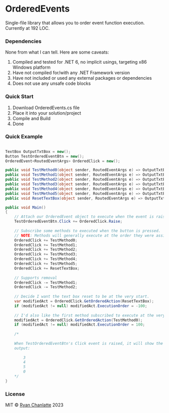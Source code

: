 # OrderedEvents

Single-file library that allows you to order event function execution. Currently
at 192 LOC.

### Dependencies

None from what I can tell. 
Here are some caveats:

1. Compiled and tested for .NET 6, no implicit usings, targeting x86 Windows platform
2. Have not compiled for/with any .NET Framework version
3. Have not included or used any external packages or dependencies
4. Does not use any unsafe code blocks

### Quick Start

1. Download OrderedEvents.cs file
2. Place it into your solution/project
3. Compile and Build
4. Done

### Quick Example

```cs

TextBox OutputTxtBox = new();
Button TestOrderedEventBtn = new();
OrderedEvent<RoutedEventArgs> OrderedClick = new();

public void TestMethod0(object sender, RoutedEventArgs e) => OutputTxtBox.Text += $"0\n";
public void TestMethod1(object sender, RoutedEventArgs e) => OutputTxtBox.Text += $"1\n";
public void TestMethod2(object sender, RoutedEventArgs e) => OutputTxtBox.Text += $"2\n";
public void TestMethod3(object sender, RoutedEventArgs e) => OutputTxtBox.Text += $"3\n";
public void TestMethod4(object sender, RoutedEventArgs e) => OutputTxtBox.Text += $"4\n";
public void TestMethod5(object sender, RoutedEventArgs e) => OutputTxtBox.Text += $"5\n";
public void ResetTextBox(object sender, RoutedEventArgs e) => OutputTxtBox.Text = string.Empty;

public void Main()
{
	// Attach our OrderedEvent object to execute when the event is raised.
	TestOrderedEventBtn.Click += OrderedClick.Raise;
	
	// Subscribe some methods to executed when the button is pressed.
	// NOTE: Methods will generally execute at the order they were assigned.
	OrderedClick += TestMethod0;
	OrderedClick += TestMethod1;
	OrderedClick += TestMethod2;
	OrderedClick += TestMethod3;
	OrderedClick += TestMethod4;
	OrderedClick += TestMethod5;
	OrderedClick += ResetTextBox;
	
	// Supports removal
	OrderedClick -= TestMethod1;
	OrderedClick -= TestMethod2;
	
	// Decide I want the text box reset to be at the very start.
	var modifiedAct = OrderedClick.GetOrderedAction(ResetTextBox);
	if (modifiedAct != null) modifiedAct.ExecutionOrder = -100;
	
	// I'd also like the first method subscribed to execute at the very end instead.
	modifiedAct = OrderedClick.GetOrderedAction(TestMethod0);
	if (modifiedAct != null) modifiedAct.ExecutionOrder = 100;
	
	/*
	
	When TestOrderedEventBtn's Click event is raised, it will show the following
	output:
	
		3
		4
		5
		0
	*/
}

```

### License
MIT © [Ryan Chanlatte](https://github.com/rchanlatte95) 2023 